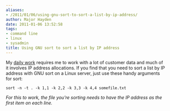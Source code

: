 ```yaml
---
aliases:
- /2011/01/06/using-gnu-sort-to-sort-a-list-by-ip-address/
author: Major Hayden
date: 2011-01-06 13:52:58
tags:
- command line
- linux
- sysadmin
title: Using GNU sort to sort a list by IP address
---
```


My [daily work][1] requires me to work with a lot of customer data and much of it involves IP address allocations. If you find that you need to sort a list by IP address with GNU sort on a Linux server, just use these handy arguments for sort:

```
sort -n -t . -k 1,1 -k 2,2 -k 3,3 -k 4,4 somefile.txt
```

_For this to work, the file you're sorting needs to have the IP address as the first item on each line._

 [1]: http://rackspace.com/